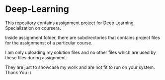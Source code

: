 # Deep-Learning
This repository contains assignment project for Deep Learning Specialization on coursera.

Inside assignment folder, there are subdirectories that contains project files for the assignmenst of a particular course.

I am only uploading my solution files and no other files which are used by these files during assignment.

They are just to showcase my work and are not fit to run on your system.
Thank You :)
